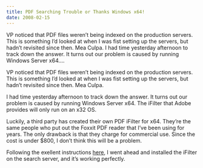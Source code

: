 ```yaml
---
title: PDF Searching Trouble or Thanks Windows x64!
date: 2008-02-15
---
```


VP noticed that PDF files weren’t being indexed on the production servers. This is something I’d looked at when I was fist setting up the servers, but hadn’t revisited since then. Mea Culpa. I had time yesterday afternoon to track down the answer. It turns out our problem is caused by running Windows Server x64….


<!-- end -->

VP noticed that PDF files weren’t being indexed on the production  servers.  This is something I’d looked at when I was fist setting up the  servers, but hadn’t revisited since then.  Mea Culpa.
 
I had time yesterday afternoon to track down the answer.  It turns out our  problem is caused by running Windows Server x64.  The iFilter that Adobe provides  will only run on an x32 OS.



 
Luckily, a third party has created their own PDF iFilter for x64.  They’re  the same people who put out the Foxxit PDF reader that I’ve been using for  years.  The only drawback is that they charge for commercial use.  Since the  cost is under $800, I don’t think this will be a problem.
 
Following the exellent instructions [here](http://blogs.msdn.com/ifilter/archive/2007/05/10/long-awaited-64-bit-pdf-ifilter-finally-available.aspx), I went ahead and installed the iFilter on the search server, and it’s working  perfectly.

